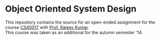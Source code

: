 # Object Oriented System Design
This repository contains the source for an open-ended assignment for the course [CS40017](http://cse.iitkgp.ac.in/~rkumar/oosd/) with [Prof. Rajeev Kumar](http://cse.iitkgp.ac.in/~rkumar/oosd/).  
This course was taken as an additional for the autumn semester '14.
